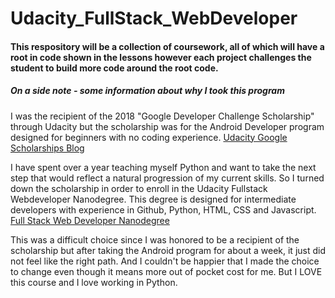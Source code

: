 # Udacity_FullStack_WebDeveloper

#### This respository will be a collection of coursework, all of which will have a root in code shown in the lessons however each project challenges the student to build more code around the root code. 

##### On a side note - some information about why I took this program

I was the recipient of the 2018 "Google Developer Challenge Scholarship" 
through Udacity but the scholarship was for the Android Developer 
program designed for beginners with no coding experience.
[Udacity Google Scholarships Blog](https://blog.udacity.com/2017/10/udacity-google-announce-50000-new-scholarships.html)

I have spent over a year teaching myself Python and want to take the 
next step that would reflect a natural progression of my current skills. 
So I turned down the scholarship in order to enroll in the Udacity Fullstack Webdeveloper
Nanodegree. This degree is designed for intermediate developers with experience in 
Github, Python, HTML, CSS and Javascript. 
[Full Stack Web Developer Nanodegree](https://www.udacity.com/course/full-stack-web-developer-nanodegree--nd004)

This was a difficult choice since I was honored to be a recipient of the scholarship but after taking the Android program for about a week, it just did not feel like the right path.  And I couldn't be happier that I made the choice to change even though it means more out of pocket cost for me.  But I LOVE this course and I love working in Python.  


